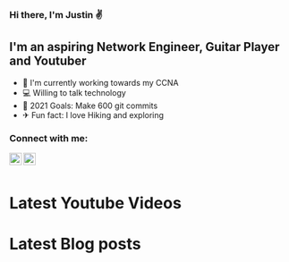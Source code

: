 ### Hi there, I'm Justin ✌

## I'm an aspiring Network Engineer, Guitar Player and Youtuber

- 📘 I'm currently working towards my CCNA 
- 💻 Willing to talk technology
- 🎯 2021 Goals: Make 600 git commits
- ✈ Fun fact: I love Hiking and exploring 

### Connect with me:

[<img align="left" alt="JTMar Tech | Youtube" width="22px" src="https://cdn.jsdelivr.net/npm/simple-icons@v3/icons/youtube.svg">][youtube]
[<img align="left" alt="Justin Martinez | Linkedin" width="22px" src="https://cdn.jsdelivr.net/npm/simple-icons@v3/icons/linkedin.svg">][linkedin]
<br>
<br>

# Latest Youtube Videos
<!-- Youtube:START -->
<!-- Youtube:END -->

# Latest Blog posts
<!-- BLOG-POST-LIST:START -->
<!-- BLOG-POST-LIST:END -->

[youtube]: https://www.youtube.com/channel/UCGawlVe9hpXIa-1e3ns4r6A
[linkedin]: https://www.linkedin.com/in/justin-martinez-9a0624124/

